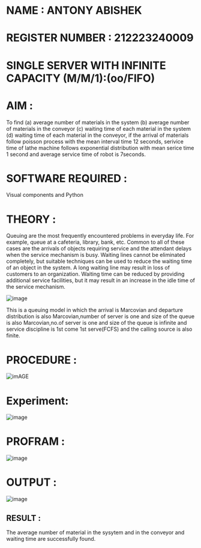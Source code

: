 # NAME : ANTONY ABISHEK

# REGISTER NUMBER : 212223240009

# SINGLE SERVER WITH INFINITE CAPACITY (M/M/1):(oo/FIFO)

# AIM :

To find (a) average number of materials in the system (b) average number of materials in the conveyor (c) waiting time of each material in the system (d) waiting time of each material in the conveyor, if the arrival  of materials follow poisson process with the mean interval time 12 seconds, serivice time of lathe machine follows exponential distribution with mean serice time 1 second and average service time of robot is 7seconds.

# SOFTWARE REQUIRED :

Visual components and Python

# THEORY :

Queuing are the most frequently encountered problems in everyday life. For example, queue at a cafeteria, library, bank, etc. Common to all of these cases are the arrivals of objects requiring service and the attendant delays when the service mechanism is busy. Waiting lines cannot be eliminated completely, but suitable techniques can be used to reduce the waiting time of an object in the system. A long waiting line may result in loss of customers to an organization. Waiting time can be reduced by providing additional service facilities, but it may result in an increase in the idle time of the service mechanism.

![image](1.png)

This is a queuing model in which the arrival is Marcovian and departure distribution is also Marcovian,number of server is one and size of the queue is also Marcovian,no.of server is one and size of the queue is infinite and service discipline is 1st come 1st serve(FCFS) and the calling source is also finite.

# PROCEDURE :

![imAGE](2.png)

# Experiment:

![image](https://github.com/user-attachments/assets/948b893c-7431-4041-aa28-e9290be0a849)
 
# PROFRAM :

![image](https://github.com/user-attachments/assets/d8222870-6e69-4a02-8962-e6dfacb4e1f4)

# OUTPUT :

![image](https://github.com/user-attachments/assets/7e8d5c5b-bc33-4bc1-b542-4fcc94dbdc12)

## RESULT :

The average number of material in the sysytem and in the conveyor and waiting time are successfully found.
